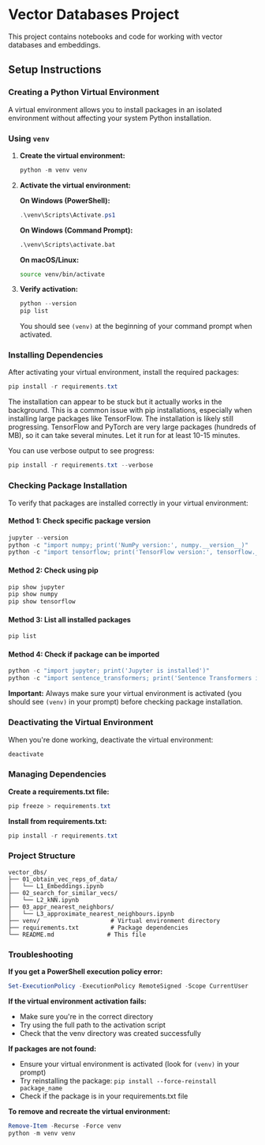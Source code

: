 # Vector Databases Project

This project contains notebooks and code for working with vector databases and embeddings.

## Setup Instructions

### Creating a Python Virtual Environment

A virtual environment allows you to install packages in an isolated environment without affecting your system Python installation.

### Using `venv`

1. **Create the virtual environment:**

   ```powershell
   python -m venv venv
   ```

2. **Activate the virtual environment:**

   **On Windows (PowerShell):**

   ```powershell
   .\venv\Scripts\Activate.ps1
   ```

   **On Windows (Command Prompt):**

   ```cmd
   .\venv\Scripts\activate.bat
   ```

   **On macOS/Linux:**

   ```bash
   source venv/bin/activate
   ```

3. **Verify activation:**

   ```powershell
   python --version
   pip list
   ```

   You should see `(venv)` at the beginning of your command prompt when activated.

### Installing Dependencies

After activating your virtual environment, install the required packages:

```powershell
pip install -r requirements.txt
```

The installation can appear to be stuck but it actually works in the background. This is a common issue with pip installations, especially when installing large packages like TensorFlow. The installation is likely still progressing. TensorFlow and PyTorch are very large packages (hundreds of MB), so it can take several minutes. Let it run for at least 10-15 minutes.

You can use verbose output to see progress:

```powershell
pip install -r requirements.txt --verbose
```

### Checking Package Installation

To verify that packages are installed correctly in your virtual environment:

#### Method 1: Check specific package version

```powershell
jupyter --version
python -c "import numpy; print('NumPy version:', numpy.__version__)"
python -c "import tensorflow; print('TensorFlow version:', tensorflow.__version__)"
```

#### Method 2: Check using pip

```powershell
pip show jupyter
pip show numpy
pip show tensorflow
```

#### Method 3: List all installed packages

```powershell
pip list
```

#### Method 4: Check if package can be imported

```powershell
python -c "import jupyter; print('Jupyter is installed')"
python -c "import sentence_transformers; print('Sentence Transformers is installed')"
```

**Important:** Always make sure your virtual environment is activated (you should see `(venv)` in your prompt) before checking package installation.

### Deactivating the Virtual Environment

When you're done working, deactivate the virtual environment:

```powershell
deactivate
```

### Managing Dependencies

**Create a requirements.txt file:**

```powershell
pip freeze > requirements.txt
```

**Install from requirements.txt:**

```powershell
pip install -r requirements.txt
```

### Project Structure

```text
vector_dbs/
├── 01_obtain_vec_reps_of_data/
│   └── L1_Embeddings.ipynb
├── 02_search_for_similar_vecs/
│   └── L2_kNN.ipynb
├── 03_appr_nearest_neighbors/
│   └── L3_approximate_nearest_neighbours.ipynb
├── venv/                    # Virtual environment directory
├── requirements.txt         # Package dependencies
└── README.md               # This file
```

### Troubleshooting

**If you get a PowerShell execution policy error:**

```powershell
Set-ExecutionPolicy -ExecutionPolicy RemoteSigned -Scope CurrentUser
```

**If the virtual environment activation fails:**

- Make sure you're in the correct directory
- Try using the full path to the activation script
- Check that the venv directory was created successfully

**If packages are not found:**

- Ensure your virtual environment is activated (look for `(venv)` in your prompt)
- Try reinstalling the package: `pip install --force-reinstall package_name`
- Check if the package is in your requirements.txt file

**To remove and recreate the virtual environment:**

```powershell
Remove-Item -Recurse -Force venv
python -m venv venv
```
